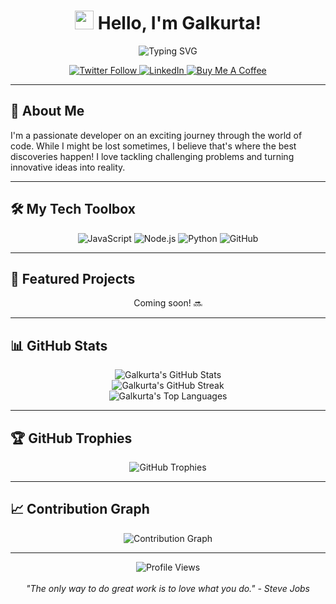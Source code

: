 <h1 align="center">
  <img src="https://media.giphy.com/media/hvRJCLFzcasrR4ia7z/giphy.gif" width="30px"/> 
  Hello, I'm Galkurta!
</h1>

<div align="center">
  <img src="https://readme-typing-svg.herokuapp.com?font=Fira+Code&pause=1000&color=2E8B57&width=435&lines=Full+Stack+Developer;Always+learning+new+things;Don't+follow+me%2C+I'm+lost+too!" alt="Typing SVG" />
</div>

<p align="center">
  <a href="https://twitter.com/your_twitter" target="_blank">
    <img src="https://img.shields.io/twitter/follow/your_twitter?style=social" alt="Twitter Follow">
  </a>
  <a href="https://www.linkedin.com/in/your_linkedin" target="_blank">
    <img src="https://img.shields.io/badge/-LinkedIn-blue?style=flat-square&logo=Linkedin&logoColor=white" alt="LinkedIn">
  </a>
  <a href="https://saweria.co/Galkurta" target="_blank">
    <img src="https://img.shields.io/badge/Buy%20Me%20a%20Coffee-ffdd00?style=flat-square&logo=buy-me-a-coffee&logoColor=black" alt="Buy Me A Coffee">
  </a>
</p>

---

## 🚀 About Me

I'm a passionate developer on an exciting journey through the world of code. While I might be lost sometimes, I believe that's where the best discoveries happen! I love tackling challenging problems and turning innovative ideas into reality.

---

## 🛠️ My Tech Toolbox

<div align="center">

![JavaScript](https://img.shields.io/badge/-JavaScript-black?style=flat-square&logo=javascript)
![Node.js](https://img.shields.io/badge/-Node.js-black?style=flat-square&logo=Node.js)
![Python](https://img.shields.io/badge/-Python-black?style=flat-square&logo=Python)
![GitHub](https://img.shields.io/badge/-GitHub-181717?style=flat-square&logo=github)

</div>

---

## 🌟 Featured Projects

<div align="center">

Coming soon! 🔜

</div>

---

## 📊 GitHub Stats

<div align="center">
  <img src="https://github-readme-stats.vercel.app/api?username=Galkurta&show_icons=true&count_private=true&theme=vue" alt="Galkurta's GitHub Stats" />
</div>

<div align="center">
  <img src="https://github-readme-streak-stats.herokuapp.com/?user=Galkurta&theme=vue" alt="Galkurta's GitHub Streak" />
</div>

<div align="center">
  <img src="https://github-readme-stats.vercel.app/api/top-langs/?username=Galkurta&layout=compact&theme=vue" alt="Galkurta's Top Languages" />
</div>

---

## 🏆 GitHub Trophies

<div align="center">
  <img src="https://github-profile-trophy.vercel.app/?username=Galkurta&theme=flat&column=4&margin-w=15&margin-h=15" alt="GitHub Trophies" />
</div>

---

## 📈 Contribution Graph

<div align="center">
  <img src="https://activity-graph.herokuapp.com/graph?username=Galkurta&theme=vue" alt="Contribution Graph" />
</div>

---

<div align="center">
  <img src="https://komarev.com/ghpvc/?username=Galkurta&color=brightgreen" alt="Profile Views" />
  <br><br>
  <i>"The only way to do great work is to love what you do." - Steve Jobs</i>
</div>
